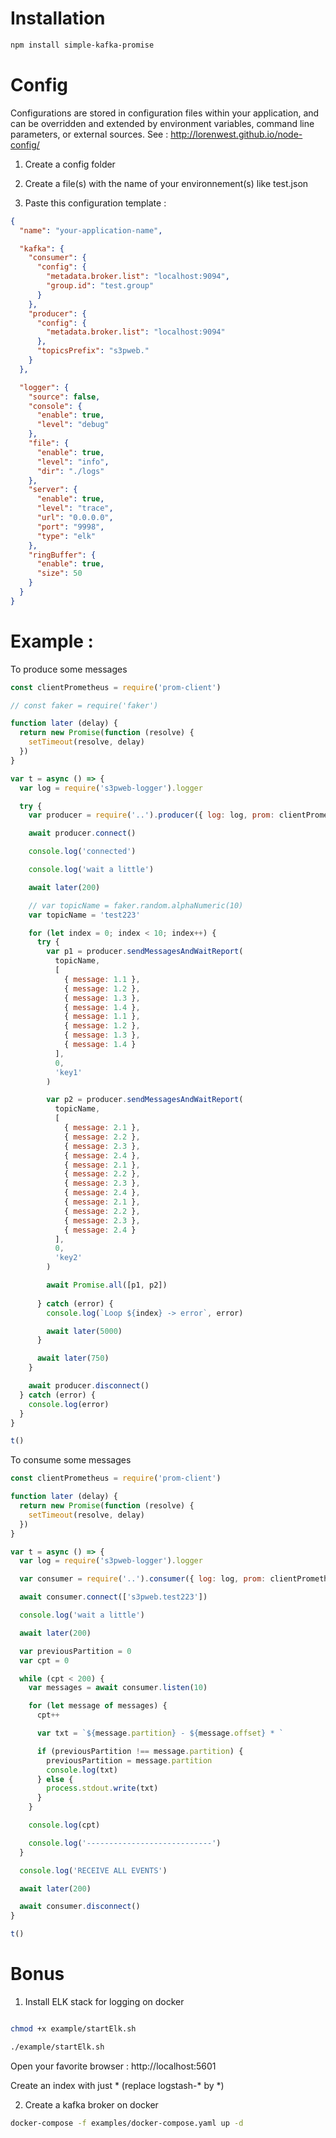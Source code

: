 # Installation

```bash
npm install simple-kafka-promise
```

# Config

Configurations are stored in configuration files within your application, and can be overridden and extended by environment variables, command line parameters, or external sources. See : http://lorenwest.github.io/node-config/

1. Create a config folder

2. Create a file(s) with the name of your environnement(s) like test.json

3. Paste this configuration template :

```json
{
  "name": "your-application-name",

  "kafka": {
    "consumer": {
      "config": {
        "metadata.broker.list": "localhost:9094",
        "group.id": "test.group"
      }
    },
    "producer": {
      "config": {
        "metadata.broker.list": "localhost:9094"
      },
      "topicsPrefix": "s3pweb."
    }
  },

  "logger": {
    "source": false,
    "console": {
      "enable": true,
      "level": "debug"
    },
    "file": {
      "enable": true,
      "level": "info",
      "dir": "./logs"
    },
    "server": {
      "enable": true,
      "level": "trace",
      "url": "0.0.0.0",
      "port": "9998",
      "type": "elk"
    },
    "ringBuffer": {
      "enable": true,
      "size": 50
    }
  }
}
```

# Example :

To produce some messages

```js
const clientPrometheus = require('prom-client')

// const faker = require('faker')

function later (delay) {
  return new Promise(function (resolve) {
    setTimeout(resolve, delay)
  })
}

var t = async () => {
  var log = require('s3pweb-logger').logger

  try {
    var producer = require('..').producer({ log: log, prom: clientPrometheus })

    await producer.connect()

    console.log('connected')

    console.log('wait a little')

    await later(200)

    // var topicName = faker.random.alphaNumeric(10)
    var topicName = 'test223'

    for (let index = 0; index < 10; index++) {
      try {
        var p1 = producer.sendMessagesAndWaitReport(
          topicName,
          [
            { message: 1.1 },
            { message: 1.2 },
            { message: 1.3 },
            { message: 1.4 },
            { message: 1.1 },
            { message: 1.2 },
            { message: 1.3 },
            { message: 1.4 }
          ],
          0,
          'key1'
        )

        var p2 = producer.sendMessagesAndWaitReport(
          topicName,
          [
            { message: 2.1 },
            { message: 2.2 },
            { message: 2.3 },
            { message: 2.4 },
            { message: 2.1 },
            { message: 2.2 },
            { message: 2.3 },
            { message: 2.4 },
            { message: 2.1 },
            { message: 2.2 },
            { message: 2.3 },
            { message: 2.4 }
          ],
          0,
          'key2'
        )

        await Promise.all([p1, p2])
        
      } catch (error) {
        console.log(`Loop ${index} -> error`, error)

        await later(5000)
      }

      await later(750)
    }

    await producer.disconnect()
  } catch (error) {
    console.log(error)
  }
}

t()

```

To consume some messages

```js
const clientPrometheus = require('prom-client')

function later (delay) {
  return new Promise(function (resolve) {
    setTimeout(resolve, delay)
  })
}

var t = async () => {
  var log = require('s3pweb-logger').logger

  var consumer = require('..').consumer({ log: log, prom: clientPrometheus })

  await consumer.connect(['s3pweb.test223'])

  console.log('wait a little')

  await later(200)

  var previousPartition = 0
  var cpt = 0

  while (cpt < 200) {
    var messages = await consumer.listen(10)

    for (let message of messages) {
      cpt++

      var txt = `${message.partition} - ${message.offset} * `

      if (previousPartition !== message.partition) {
        previousPartition = message.partition
        console.log(txt)
      } else {
        process.stdout.write(txt)
      }
    }

    console.log(cpt)

    console.log('----------------------------')
  }

  console.log('RECEIVE ALL EVENTS')

  await later(200)

  await consumer.disconnect()
}

t()

```


# Bonus

1. Install ELK stack for logging on docker

```bash

chmod +x example/startElk.sh 

./example/startElk.sh

```

Open your favorite browser : http://localhost:5601

Create an index with just * (replace logstash-* by *)

2. Create a kafka broker on docker

```bash
docker-compose -f examples/docker-compose.yaml up -d
```